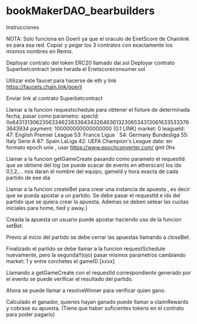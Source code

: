 # bookMakerDAO_bearbuilders

Instrucciones

NOTA: Solo funciona en Goerli ya que el oraculo de EnetScore de Chainlink es para esa red.
Copiar y pegar los 3 contratos con exactamente los mismos nombres en Remix.

Deployar contrato del token ERC20 llamado dai.sol
Deployar contrato Superbetcontract (este herada el Enetscoreconsumer.sol

Utilizar este faucet para hacerse de eth y link https://faucets.chain.link/goerli

Enviar link al contrato Superbetcontract

Llamar a la funcion requestschedule para obtener el fixture de determinada fecha, pasar como parametro:
  specId: 0x6431313062356334623833643432646361323065343130616335333763643934
  payment: 100000000000000000 (0.1 LINK)
  market: 0
  leagueId:
    47: English Premier League
    53: France Ligue `
    54: Germany Bundesliga
    55: Italy Serie A
    87: Spain LaLiga
    42: UEFA Champion's League
  date: en formato epoch unix , usar https://www.epochconverter.com/ gmt 0hs

Llamar a la funcion getGameCreate pasando como parameto el requestId que se obtiene del log (se puede scacar de events en etherscan)
  los idx 0,1,2,... nos daran el nombre del equipo, gameId y hora exacta de cada partido de ese dia
 
Llamar a la funcion createBet para crear una instancia de apuesta , es decir que se pueda apostar a un partido. Se debe pasar el requestId e idx del partido que se quiera crear la apuesta. Ademas se deben setear las cuotas iniciales para home, tied y away.}

Creada la apuesta un usuario puede apostar haciendo uso de la funcion setBet.

Previo al inicio del partido se debe cerrar las apuestas llamando a closeBet.

Finalizado el partido se debe llamar a la funcion requestSchedule nuevamente, pero la segunda!!(ojo) pasar mismos parametros cambiando market: 1 y entre corchetes el gameID [xxxx]

Llamando a getGameCreate con el requestId correspondiente generado por el evento se puede verificar el resultado del partido.

Ahora se puede llamar a resolveWinner para verificar quien gano.

Calculado el ganador, quienes hayan ganado puede llamar a claimRewards y cobrase su apuesta. (Tiene que haber suficientes tokens en el contrato para poder pagarlo)




